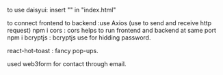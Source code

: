 to use daisyui: insert "<link href="https://cdn.jsdelivr.net/npm/daisyui@latest/dist/full.css" rel="stylesheet" type="text/css" />" in "index.html"

to connect frontend to backend :use Axios (use to send and receive http request)
npm i cors : cors helps to run frontend and backend at same port
npm i bcryptjs : bcryptjs use for hidding password.

react-hot-toast : fancy pop-ups.

used web3form for contact through email.